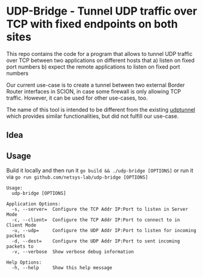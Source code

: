 # UDP-Bridge - Tunnel UDP traffic over TCP with fixed endpoints on both sites
This repo contains the code for a program that allows to tunnel UDP traffic over TCP between two applications on different hosts that
a) listen on fixed port numbers
b) expect the remote applications to listen on fixed port numbers

Our current use-case is to create a tunnel between two external Border Router interfaces in SCION, in case some firewall is only allowing TCP traffic. However, it can be used for other use-cases, too.

The name of this tool is intended to be different from the existing [udptunnel]() which provides similar functionalities, but did not fulfill our use-case.

## Idea


## Usage
Build it locally and then run it `go build && ./udp-bridge [OPTIONS]` or run it via `go run github.com/netsys-lab/udp-bridge [OPTIONS]`

```
Usage:
  udp-bridge [OPTIONS]

Application Options:
  -s, --server=  Configure the TCP Addr IP:Port to listen in Server Mode
  -c, --client=  Configure the TCP Addr IP:Port to connect to in Client Mode
  -u, --udp=     Configure the UDP Addr IP:Port to listen for incoming packets
  -d, --dest=    Configure the UDP Addr IP:Port to sent incoming packets to
  -v, --verbose  Show verbose debug information

Help Options:
  -h, --help     Show this help message
```